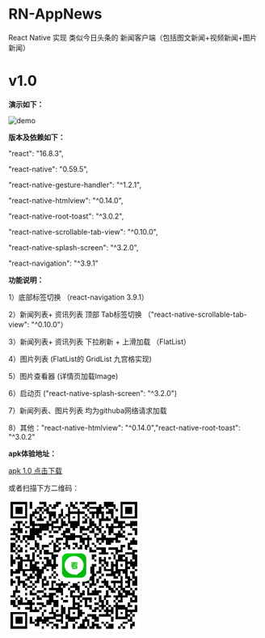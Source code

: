 # RN-AppNews
React Native 实现 类似今日头条的 新闻客户端（包括图文新闻+视频新闻+图片新闻） 

<h1>v1.0 </h1>

<p><strong>演示如下：</strong></p>

![demo](apk/apk_1.0_show.gif)

<p><strong>版本及依赖如下：</strong></p>
<p>"react": "16.8.3",</p>
<p>"react-native": "0.59.5",</p>
<p>"react-native-gesture-handler": "^1.2.1",</p>
<p>"react-native-htmlview": "^0.14.0",</p>
<p>"react-native-root-toast": "^3.0.2",</p>
<p>"react-native-scrollable-tab-view": "^0.10.0",</p>
<p>"react-native-splash-screen": "^3.2.0",</p>
<p>"react-navigation": "^3.9.1"</p>  
    
<p><strong>功能说明：</strong></p>
<p>1）底部标签切换 （react-navigation 3.9.1）</p>
<p>2）新闻列表+ 资讯列表 顶部 Tab标签切换 （"react-native-scrollable-tab-view": "^0.10.0"）</p>
<p>3）新闻列表+ 资讯列表 下拉刷新 + 上滑加载 （FlatList）</p>
<p>4）图片列表 (FlatList的 GridList 九宫格实现)</p>
<p>5）图片查看器 (详情页加载Image)</p>
<p>6）启动页 ("react-native-splash-screen": "^3.2.0")</p>
<p>7）新闻列表、图片列表  均为githuba网络请求加载</p>
<p>8）其他："react-native-htmlview": "^0.14.0","react-native-root-toast": "^3.0.2"</p>


<p><strong>apk体验地址：</strong></p>

<a href ="apk/appnews-1.0-release.apk?raw=true">apk 1.0 点击下载</a>

或者扫描下方二维码：

![或者 apk 1.0 二维码](apk/qrcode_v1.0.png)
